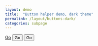 ```yaml
---
layout: demo
title:  "Button helper demo, dark theme"
permalink: /layout/buttons-dark/
categories: subpage
---
```

<div class="board theme-dark">
  <div class="toolbar">
    <a href="#" class="btn">Go</a>
    <input type="submit" value="Go" class="btn">
    <button class="btn">Go</button>
  </div>
</div>
